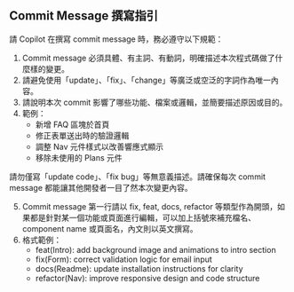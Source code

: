 ## Commit Message 撰寫指引

請 Copilot 在撰寫 commit message 時，務必遵守以下規範：

1. Commit message 必須具體、有主詞、有動詞，明確描述本次程式碼做了什麼樣的變更。
2. 請避免使用「update」、「fix」、「change」等廣泛或空泛的字詞作為唯一內容。
3. 請說明本次 commit 影響了哪些功能、檔案或邏輯，並簡要描述原因或目的。
4. 範例：
    - 新增 FAQ 區塊於首頁
    - 修正表單送出時的驗證邏輯
    - 調整 Nav 元件樣式以改善響應式顯示
    - 移除未使用的 Plans 元件

請勿僅寫「update code」、「fix bug」等無意義描述。請確保每次 commit message 都能讓其他開發者一目了然本次變更內容。

5. Commit message 第一行請以 fix, feat, docs, refactor 等類型作為開頭，如果都是針對某一個功能或頁面進行編輯，可以加上括號來補充檔名、 component name 或頁面名，內文則以英文撰寫。
6. 格式範例：
    - feat(Intro): add background image and animations to intro section
    - fix(Form): correct validation logic for email input
    - docs(Readme): update installation instructions for clarity
    - refactor(Nav): improve responsive design and code structure
